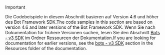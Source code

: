 > [!Important]
> <span data-ttu-id="0f4e6-101">Die Codebeispiele in diesem Abschnitt basieren auf Version 4.6 und höher des Bot Framework SDK.</span><span class="sxs-lookup"><span data-stu-id="0f4e6-101">The code samples in this section are based on version 4.6 and later versions of the Bot Framework SDK.</span></span> <span data-ttu-id="0f4e6-102">Wenn Sie nach Dokumentation für frühere Versionen suchen, lesen Sie den Abschnitt [Bots - v3 SDK](~/resources/bot-v3/bots-overview.md) im Ordner Ressourcen der Dokumentation.</span><span class="sxs-lookup"><span data-stu-id="0f4e6-102">If you are looking for documentation for earlier versions, see the [bots - v3 SDK](~/resources/bot-v3/bots-overview.md) section in the Resources folder of the documentation.</span></span>
